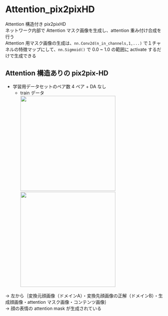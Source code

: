 # Attention_pix2pixHD
Attention 構造付き pix2pixHD<br>
ネットワーク内部で Attention マスク画像を生成し、attention 重み付け合成を行う<br>
Attention 用マスク画像の生成は、`nn.Conv2d(n_in_channels,1,...)` で１チャネルの特徴マップにして、`nn.Sigmoid()` で 0.0 ~ 1.0 の範囲に activate するだけで生成できる 

<!--
## Attention 構造なしの pix2pix-HD

- 学習用データセットのペア数 4 ペア + epoch 200 + DA なし<br>
    - train データ<br>
    - valid データ<br>

- 学習用データセットのペア数 4 ペア + epoch 200 + DA あり<br>
    - train データ<br>
    - valid データ<br>
-->

## Attention 構造ありの pix2pix-HD

- 学習用データセットのペア数 4 ペア + DA なし<br>
    - train データ<br>
        <img src="https://user-images.githubusercontent.com/25688193/97831433-60c46580-1d13-11eb-938b-910fe741637e.png" width="300"><br>
        <img src="https://user-images.githubusercontent.com/25688193/97831488-85204200-1d13-11eb-8491-e47d43c330f4.png" width="300"><br>

<!--
- 学習用データセットのペア数 4 ペア + epoch 200 + DA あり<br>
    - train データ<br>
    - valid データ<br>
-->

→ 左から｛変換元顔画像（ドメインA）・変換先顔画像の正解（ドメインB）・生成顔画像・attention マスク画像・コンテンツ画像｝<br>
→ 顔の表情の attention mask が生成されている<br>
